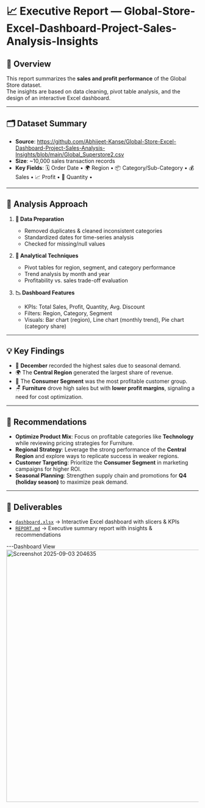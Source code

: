# 📈 Executive Report —  Global-Store-Excel-Dashboard-Project-Sales-Analysis-Insights 

## 📌 Overview  
This report summarizes the **sales and profit performance** of the Global Store dataset.  
The insights are based on data cleaning, pivot table analysis, and the design of an interactive Excel dashboard.  

---

## 🗂️ Dataset Summary  
- **Source**: https://github.com/Abhijeet-Kanse/Global-Store-Excel-Dashboard-Project-Sales-Analysis-Insights/blob/main/Global_Superstore2.csv 
- **Size**: ~10,000 sales transaction records  
- **Key Fields**: 🗓️ Order Date • 🌍 Region • 📦 Category/Sub-Category • 💰 Sales • 📈 Profit • 🔢 Quantity •  

---

## 🔎 Analysis Approach  
1. **🧹 Data Preparation**  
   - Removed duplicates & cleaned inconsistent categories  
   - Standardized dates for time-series analysis  
   - Checked for missing/null values  

2. **📑 Analytical Techniques**  
   - Pivot tables for region, segment, and category performance  
   - Trend analysis by month and year  
   - Profitability vs. sales trade-off evaluation  

3. **📉 Dashboard Features**  
   - KPIs: Total Sales, Profit, Quantity, Avg. Discount  
   - Filters: Region, Category, Segment  
   - Visuals: Bar chart (region), Line chart (monthly trend), Pie chart (category share)  

---

## 💡 Key Findings  
- 📅 **December** recorded the highest sales due to seasonal demand.  
- 🌍 The **Central Region** generated the largest share of revenue.  
- 👥 The **Consumer Segment** was the most profitable customer group.  
- 🪑 **Furniture** drove high sales but with **lower profit margins**, signaling a need for cost optimization.  

---

## 🎯 Recommendations  
- **Optimize Product Mix**: Focus on profitable categories like **Technology** while reviewing pricing strategies for Furniture.  
- **Regional Strategy**: Leverage the strong performance of the **Central Region** and explore ways to replicate success in weaker regions.  
- **Customer Targeting**: Prioritize the **Consumer Segment** in marketing campaigns for higher ROI.  
- **Seasonal Planning**: Strengthen supply chain and promotions for **Q4 (holiday season)** to maximize peak demand.  

---

## 📂 Deliverables  
- [`dashboard.xlsx`](https://github.com/Abhijeet-Kanse/Global-Store-Excel-Dashboard-Project-Sales-Analysis-Insights/blob/main/dashboard.xlsx) → Interactive Excel dashboard with slicers & KPIs  
- [`REPORT.md`](https://github.com/Abhijeet-Kanse/Global-Store-Excel-Dashboard-Project-Sales-Analysis-Insights/blob/main/REPORT.md) → Executive summary report with insights & recommendations  


---Dashboard View <img width="1316" height="661" alt="Screenshot 2025-09-03 204635" src="https://github.com/user-attachments/assets/95a0e242-183c-457b-bbf7-2ba500857739" />

